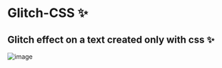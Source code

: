 # Glitch-CSS ✨
## Glitch effect on a text created only with css ✨
![image](https://user-images.githubusercontent.com/94203956/166324329-1744bac4-b76a-4809-81d2-001c56302dfd.png)
